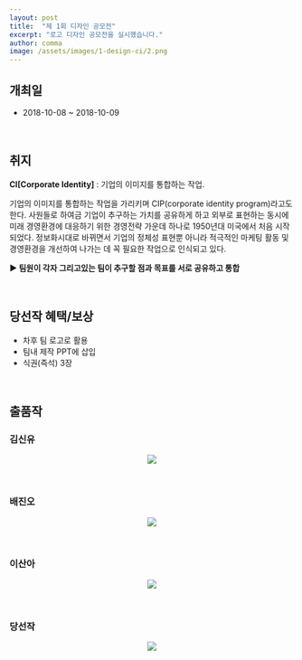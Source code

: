```yaml
---
layout: post
title:  "제 1회 디자인 공모전"
excerpt: "로고 디자인 공모전을 실시했습니다."
author: comma
image: /assets/images/1-design-ci/2.png
---
```

## 개최일

- 2018-10-08 ~ 2018-10-09

<br/>

## 취지

**CI[Corporate Identity]** : 기업의 이미지를 통합하는 작업.

기업의 이미지를 통합하는 작업을 가리키며 CIP(corporate identity program)라고도 한다. 사원들로 하여금 기업이 추구하는 가치를 공유하게 하고 외부로 표현하는 동시에 미래 경영환경에 대응하기 위한 경영전략 가운데 하나로 1950년대 미국에서 처음 시작되었다. 정보화시대로 바뀌면서 기업의 정체성 표현뿐 아니라 적극적인 마케팅 활동 및 경영환경을 개선하여 나가는 데 꼭 필요한 작업으로 인식되고 있다.

**▶ 팀원이 각자 그리고있는 팀이 추구할 점과 목표를 서로 공유하고 통합**

<br/>

## 당선작 혜택/보상

- 차후 팀 로고로 활용
- 팀내 제작 PPT에 삽입
- 식권(즉석) 3장

<br/>

## 출품작

### 김신유

<p style="text-align: center;"><img src="{{site.commaimg}}/assets/images/1-design-ci/1.png"></p>

<br/>

### 배진오

<p style="text-align: center;"><img src="{{site.commaimg}}/assets/images/1-design-ci/2.png"></p>

<br/>

### 이산아

<p style="text-align: center;"><img src="{{site.commaimg}}/assets/images/1-design-ci/3.png"></p>

<br/>

### 당선작

<p style="text-align: center;"><img src="{{site.commaimg}}/assets/images/1-design-ci/4.jpg"></p>